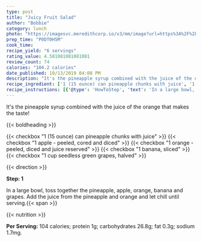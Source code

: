 ```yaml
---
type: post
title: "Juicy Fruit Salad"
author: "Bobbie"
category: lunch
photo: "https://imagesvc.meredithcorp.io/v3/mm/image?url=https%3A%2F%2Fimages.media-allrecipes.com%2Fuserphotos%2F102432.jpg"
prep_time: "P0DT0H5M"
cook_time: 
recipe_yield: "6 servings"
rating_value: 4.581081081081081
review_count: 74
calories: "104.2 calories"
date_published: 10/13/2019 04:08 PM
description: "It's the pineapple syrup combined with the juice of the orange that makes the taste!"
recipe_ingredient: ['1 (15 ounce) can pineapple chunks with juice', '1 apple - peeled, cored and diced', '1 orange - peeled, diced and juice reserved', '1 banana, sliced', '1 cup seedless green grapes, halved']
recipe_instructions: [{'@type': 'HowToStep', 'text': 'In a large bowl, toss together the pineapple, apple, orange, banana and grapes.  Add the juice from the pineapple and orange and let chill until serving.\n'}]
---
```


It's the pineapple syrup combined with the juice of the orange that makes the taste! 

{{< boldheading >}}

{{< checkbox "1 (15 ounce) can pineapple chunks with juice" >}}
{{< checkbox "1  apple - peeled, cored and diced" >}}
{{< checkbox "1  orange - peeled, diced and juice reserved" >}}
{{< checkbox "1  banana, sliced" >}}
{{< checkbox "1 cup seedless green grapes, halved" >}}


{{< direction >}}

**Step: 1**

In a large bowl, toss together the pineapple, apple, orange, banana and grapes.  Add the juice from the pineapple and orange and let chill until serving.{{< span >}}

{{< nutrition >}}

**Per Serving:** 104 calories; protein 1g; carbohydrates 26.8g; fat 0.3g; sodium 1.7mg.